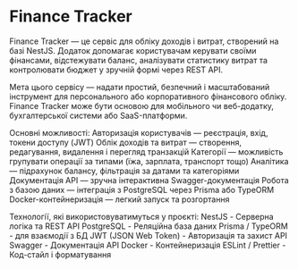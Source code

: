 # Finance Tracker

Finance Tracker — це сервіс для обліку доходів і витрат, створений на базі NestJS.
Додаток допомагає користувачам керувати своїми фінансами, відстежувати баланс, аналізувати статистику витрат та контролювати бюджет у зручній формі через REST API.

Мета цього сервісу — надати простий, безпечний і масштабований інструмент для персонального або корпоративного фінансового обліку.
Finance Tracker може бути основою для мобільного чи веб-додатку, бухгалтерської системи або SaaS-платформи.

Основні можливості:
Авторизація користувачів — реєстрація, вхід, токени доступу (JWT)
Облік доходів та витрат — створення, редагування, видалення і перегляд транзакцій
Категорії — можливість групувати операції за типами (їжа, зарплата, транспорт тощо)
Аналітика — підрахунок балансу, фільтрація за датами та категоріями
Документація API — зручна інтерактивна Swagger-документація
Робота з базою даних — інтеграція з PostgreSQL через Prisma або TypeORM
Docker-контейнеризація — легкий запуск та розгортання

Технології, які використовуватимуться у проєкті:
NestJS -	Серверна логіка та REST API
PostgreSQL -	Реляційна база даних
Prisma / TypeORM - для взаємодії з БД
JWT (JSON Web Token) -	Авторизація та захист API
Swagger	- Документація API
Docker - Контейнеризація
ESLint / Prettier	- Код-стайл і форматування
